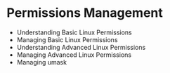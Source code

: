 # Permissions Management



* Understanding Basic Linux Permissions
* &#x20;Managing Basic Linux Permissions&#x20;
* Understanding Advanced Linux Permissions&#x20;
* Managing Advanced Linux Permissions
* Managing umask&#x20;


